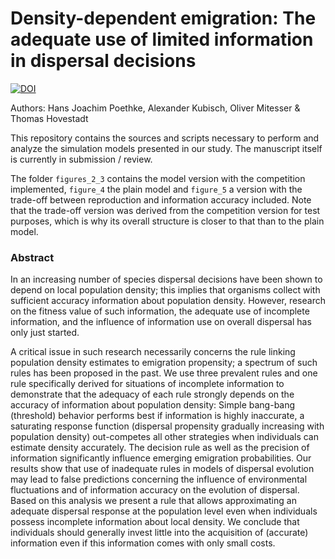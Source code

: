# Density-dependent emigration: The adequate use of limited information in dispersal decisions
[![DOI](https://zenodo.org/badge/21570/akubisch/smart_disp.svg)](https://zenodo.org/badge/latestdoi/21570/akubisch/smart_disp)

Authors: Hans Joachim Poethke, Alexander Kubisch, Oliver Mitesser &amp; Thomas Hovestadt

This repository contains the sources and scripts necessary to perform and analyze the simulation models presented in our study. The manuscript itself is currently in submission / review.

The folder `figures_2_3` contains the model version with the competition implemented, `figure_4` the plain model and `figure_5` a version with the trade-off between reproduction and information accuracy included. Note that the trade-off version was derived from the competition version for test purposes, which is why its overall structure is closer to that than to the plain model.

### Abstract

In an increasing number of species dispersal decisions have been shown to depend on local population density; this implies that organisms collect with sufficient accuracy information about population density. However, research on the fitness value of such information, the adequate use of incomplete information, and the influence of information use on overall dispersal has only just started.

A critical issue in such research necessarily concerns the rule linking population density estimates to emigration propensity; a spectrum of such rules has been proposed in the past. We use three prevalent rules and one rule specifically derived for situations of incomplete information to demonstrate that the adequacy of each rule strongly depends on the accuracy of information about population density: Simple bang-bang (threshold) behavior performs best if information is highly inaccurate, a saturating response function (dispersal propensity gradually increasing with population density) out-competes all other strategies when individuals can estimate density accurately. The decision rule as well as the precision of information significantly influence emerging emigration probabilities. Our results show that use of inadequate rules in models of dispersal evolution may lead to false predictions concerning the influence of environmental fluctuations and of information accuracy on the evolution of dispersal. Based on this analysis we present a rule that allows approximating an adequate dispersal response at the population level even when individuals possess incomplete information about local density. We conclude that individuals should generally invest little into the acquisition of (accurate) information even if this information comes with only small costs.
